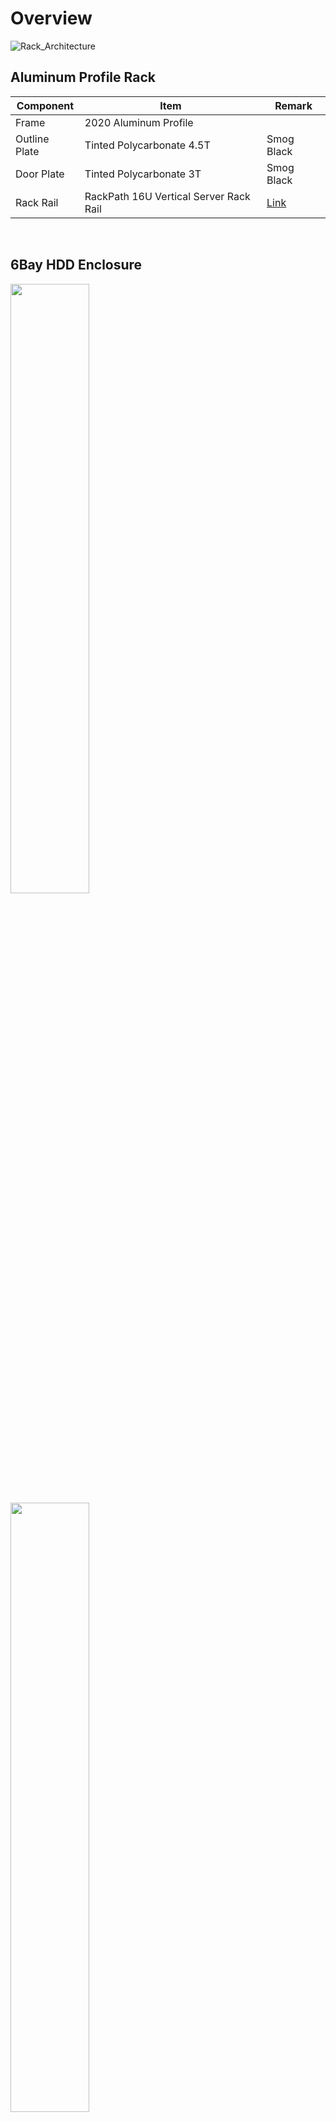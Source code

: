 # Overview
![Rack_Architecture](https://raw.githubusercontent.com/gitryk/homelab/main/Images/Hardware/Rack.png)
&nbsp;

## Aluminum Profile Rack
|Component|Item|Remark|
|---|---|---|
|Frame|2020 Aluminum Profile||
|Outline Plate|Tinted Polycarbonate 4.5T|Smog Black|
|Door Plate|Tinted Polycarbonate 3T|Smog Black|
|Rack Rail|RackPath 16U Vertical Server Rack Rail|[Link](https://www.amazon.com/RackPath-Vertical-Server-Build-Screws/dp/B09FJQDYL1)|

&nbsp;

## 6Bay HDD Enclosure

<img src="https://raw.githubusercontent.com/gitryk/homelab/main/Images/Hardware/HDD-01.jpg" width="50%" height="50%">

<img src="https://raw.githubusercontent.com/gitryk/homelab/main/Images/Hardware/HDD-02.jpg" width="50%" height="50%">

<img src="https://raw.githubusercontent.com/gitryk/homelab/main/Images/Hardware/HDD-03.jpg" width="50%" height="50%">

|Component|Item|Remark|
|---|---|---|
|Case|3D Print Model by Seller|120x185x236|
|Backplane|nas-03-6p|Seller-made PCB|
|Cable|4x SATA to SFF-8644|2EA|
|Fan|Thermalright TL-C12C|120mm Fan|
|PSU|12V 10A Adapter|5525|
|ACC|DC to DC StepDown Module|-|

buy on Xianyu

&nbsp;

## HJS-480-0-24

<img src="https://raw.githubusercontent.com/gitryk/homelab/main/Images/Hardware/smps.png" width="40%" height="40%">

|Category|Spec|Remark|
|---|---|---|
|Input Voltage|AC110/220V|-|
|Output Voltage|DC0-24V 20A|Adjustable|
|Rated power|480W|-|
|Size|215x115x50|-|

It Used with Lenovo Slimtip 135w Cable that length-adjusted

buy on Aliexpress 2 Unit

&nbsp;

## Lenovo Tiny M70q Gen 3

<img src="https://raw.githubusercontent.com/gitryk/homelab/main/Images/Hardware/m70q.png" width="40%" height="40%">

|Component|Item|
|---|---|
|CPU|Intel i5-13600 ES3(Q1BQ)|
|RAM|DDR4-3200 32GB So-Dimm|
|OS|Proxmox VE 9.0|
|SSD/OS|Samsung PM961 NVMe 120GB|
|SSD/Data|Micron MX500 SATA 1TB|

**Proxmox VE Server**

&nbsp;

## Lenovo Tiny M720q (Worker)

<img src="https://raw.githubusercontent.com/gitryk/homelab/main/Images/Hardware/m720q.jpg" width="50%" height="50%">

|Component|Item|
|---|---|
|CPU|Intel i7-8700 ES(QN8H)|
|RAM|DDR4-3200 16GB So-Dimm|
|OS|Talos Linux v1.10|
|SSD/OS|Samsung PM961 NVMe 120GB|
|SSD/Data|Intel DC S3500 SATA 480GB|

**Kubernetes Cluster For Worker-Node(For Prod)** / Running on 3 units.

&nbsp;

## Lenovo Tiny M720q (NAS)

```Same Picture Previous Section```

|Component|Item|
|---|---|
|CPU|Intel i7-8700T ES(QN8J)|
|RAM|DDR4-3200 16GB So-Dimm|
|OS|TrueNAS Scale 25.04.1|
|HBA|LSI SAS 9300-8e + Custom Cooler|
|SSD/OS|SK Hynix BC501A NVMe 120GB|
|SSD/Cache|Intel Optane Memory M10 64GB |

**NAS** / For NFS, iSCSI, S3 Compatible

&nbsp;

## Radxa X4

<img src="https://raw.githubusercontent.com/gitryk/homelab/main/Images/Hardware/x4.png" width="30%" height="30%">
<img src="https://raw.githubusercontent.com/gitryk/homelab/main/Images/Hardware/heatsink_x4.png" width="30%" height="30%">

|Component|Item|
|---|---|
|CPU|Intel Core N100|
|RAM|LPDDR5-4800 4GB|
|OS|Talos Linux v1.10|
|SSD/OS|SK Hynix BC501A NVMe 128GB|

**Kubernetes Cluster For Control-Plane** / Running on 3 units.

&nbsp;

## KP-9000-10GP-MAC

<img src="https://raw.githubusercontent.com/gitryk/homelab/main/Images/Hardware/poe_switch.png" width="50%" height="50%">

**keepLink 10-Port PoE Switch**

|Category|Spec|Remark|
|---|---|---|
|POE+ Port|8 Port|802.3af/at Supported|
|Uplink Port|2 Port|-|
|Rated power|135W|-|
|Switching Capacity|2G|-|

I use a POE switch to power serve the Radxa X4(x3).

buy on Aliexpress

&nbsp;
